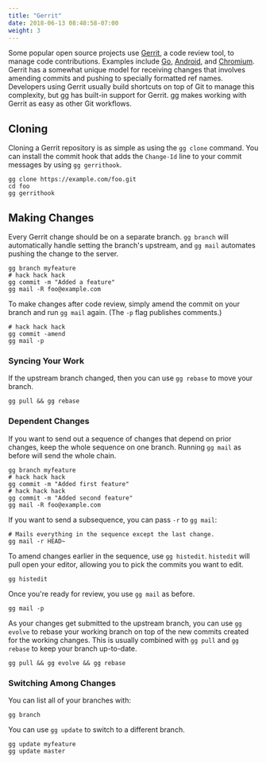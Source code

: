 ```yaml
---
title: "Gerrit"
date: 2018-06-13 08:48:58-07:00
weight: 3
---
```


Some popular open source projects use [Gerrit][], a code review tool, to
manage code contributions. Examples include [Go][], [Android][], and
[Chromium][]. Gerrit has a somewhat unique model for receiving changes that
involves amending commits and pushing to specially formatted ref names.
Developers using Gerrit usually build shortcuts on top of Git to manage this
complexity, but gg has built-in support for Gerrit. gg makes working with
Gerrit as easy as other Git workflows.

[Gerrit]: https://www.gerritcodereview.com/
[Go]: https://golang.org/
[Android]: https://source.android.com/
[Chromium]: https://www.chromium.org/

<!--more-->

## Cloning

Cloning a Gerrit repository is as simple as using the `gg clone` command. You
can install the commit hook that adds the `Change-Id` line to your commit
messages by using `gg gerrithook`.

```shell
gg clone https://example.com/foo.git
cd foo
gg gerrithook
```

## Making Changes

Every Gerrit change should be on a separate branch. `gg branch` will
automatically handle setting the branch's upstream, and `gg mail` automates
pushing the change to the server.

```shell
gg branch myfeature
# hack hack hack
gg commit -m "Added a feature"
gg mail -R foo@example.com
```

To make changes after code review, simply amend the commit on your branch and
run `gg mail` again. (The `-p` flag publishes comments.)

```shell
# hack hack hack
gg commit -amend
gg mail -p
```

### Syncing Your Work

If the upstream branch changed, then you can use `gg rebase` to move your
branch.

```shell
gg pull && gg rebase
```

### Dependent Changes

If you want to send out a sequence of changes that depend on prior changes, keep
the whole sequence on one branch. Running `gg mail` as before will send the
whole chain.

```shell
gg branch myfeature
# hack hack hack
gg commit -m "Added first feature"
# hack hack hack
gg commit -m "Added second feature"
gg mail -R foo@example.com
```

If you want to send a subsequence, you can pass `-r` to `gg mail`:

```shell
# Mails everything in the sequence except the last change.
gg mail -r HEAD~
```

To amend changes earlier in the sequence, use `gg histedit`. `histedit` will
pull open your editor, allowing you to pick the commits you want to edit.

```shell
gg histedit
```

Once you're ready for review, you use `gg mail` as before.

```shell
gg mail -p
```

As your changes get submitted to the upstream branch, you can use `gg evolve` to
rebase your working branch on top of the new commits created for the working
changes. This is usually combined with `gg pull` and `gg rebase` to keep your
branch up-to-date.

```shell
gg pull && gg evolve && gg rebase
```

### Switching Among Changes

You can list all of your branches with:

```shell
gg branch
```

You can use `gg update` to switch to a different branch.

```shell
gg update myfeature
gg update master
```
